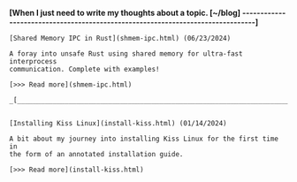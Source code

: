 **[When I just need to write my thoughts about a topic.                    [~/blog]
--------------------------------------------------------------------------------]**

    
    [Shared Memory IPC in Rust](shmem-ipc.html) (06/23/2024)

    A foray into unsafe Rust using shared memory for ultra-fast interprocess
    communication. Complete with examples!

    [>>> Read more](shmem-ipc.html)

    _[________________________________________________________________________]_


    [Installing Kiss Linux](install-kiss.html) (01/14/2024)

    A bit about my journey into installing Kiss Linux for the first time in
    the form of an annotated installation guide.

    [>>> Read more](install-kiss.html)

